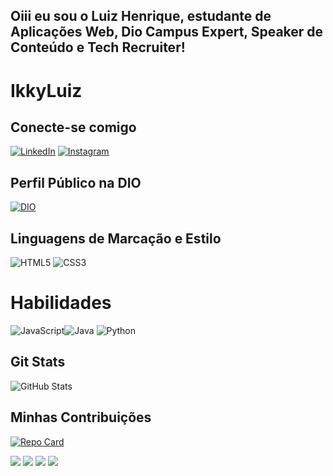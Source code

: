 ## Oiii eu sou o Luiz Henrique, estudante de Aplicações Web, Dio Campus Expert, Speaker de Conteúdo e Tech Recruiter!
# IkkyLuiz

## Conecte-se comigo
[![LinkedIn](https://img.shields.io/badge/LinkedIn-000?style=for-the-badge&logo=linkedin&logoColor=0E76A8)](https://www.linkedin.com/in/adm-luiz-henrique-fc/)
[![Instagram](https://img.shields.io/badge/Instagram-000?style=for-the-badge&logo=instagram)](https://www.instagram.com/codingikky/)
## Perfil Público na DIO
[![DIO](https://encrypted-tbn0.gstatic.com/images?q=tbn:ANd9GcQ9_Wer6hxqk_oqXaGCVPR4v6wjyDh2L2vPqQ&s)](https://www.dio.me/users/admluizhenrique1500)
## Linguagens de Marcação e Estilo
![HTML5](https://img.shields.io/badge/HTML5-000?style=for-the-badge&logo=html5)
![CSS3](https://img.shields.io/badge/CSS3-000?style=for-the-badge&logo=css3&logoColor=264CE4)

# Habilidades
![JavaScript](https://img.shields.io/badge/JavaScript-000?style=for-the-badge&logo=javascript)![Java](https://img.shields.io/badge/Java-000?style=for-the-badge&logo=java)
![Python](https://img.shields.io/badge/Python-000?style=for-the-badge&logo=python)
## Git Stats
![GitHub Stats](https://github-readme-stats.vercel.app/api?username=IkkyLuiz&theme=transparent&bg_color=000&border_color=30A3DC&show_icons=true&icon_color=30A3DC&title_color=E94D5F&text_color=FFF)


## Minhas Contribuições  

[![Repo Card](https://github-readme-stats.vercel.app/api/pin/?username=IkkyLuiz&repo=academia-digital&bg_color=000&border_color=30A3DC&show_icons=true&icon_color=30A3DC&title_color=E94D5F&text_color=FFF)](https://github.com//IkkyLuiz/academia-digital)
  



 
<div> 
  <a href="https://www.youtube.com/watch?v=8SlN8z-e7Lg" target="_blank"><img src="https://img.shields.io/badge/YouTube-FF0000?style=for-the-badge&logo=youtube&logoColor=white" target="_blank"></a>
  <a href="https://www.instagram.com/codingikky/" target="_blank"><img src="https://img.shields.io/badge/-Instagram-%23E4405F?style=for-the-badge&logo=instagram&logoColor=white" target="_blank"></a> 
  <a href = "mailto:admluizhenrique15@gmail.com"><img src="https://img.shields.io/badge/-Gmail-%23333?style=for-the-badge&logo=gmail&logoColor=white" target="_blank"></a>
  <a href="https://www.linkedin.com/in/adm-luiz-henrique-fc/" target="_blank"><img src="https://img.shields.io/badge/-LinkedIn-%230077B5?style=for-the-badge&logo=linkedin&logoColor=white" target="_blank"></a> 
  
</div>

